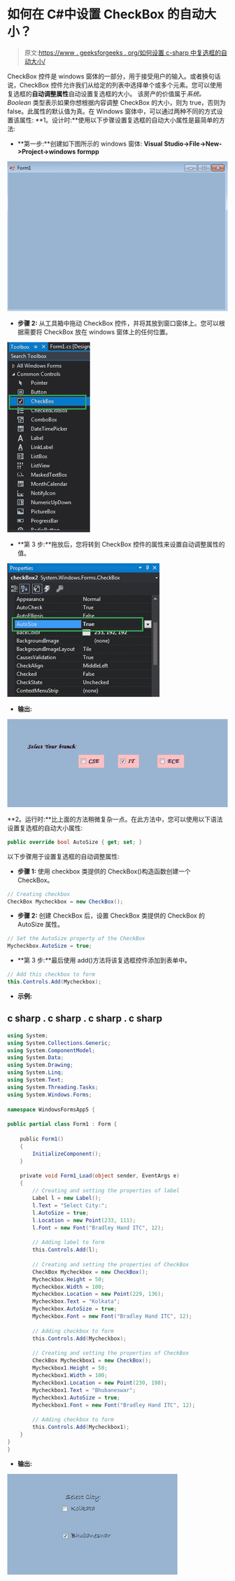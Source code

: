 # 如何在 C#中设置 CheckBox 的自动大小？

> 原文:[https://www . geeksforgeeks . org/如何设置 c-sharp 中复选框的自动大小/](https://www.geeksforgeeks.org/how-to-set-the-autosize-of-the-checkbox-in-c-sharp/)

CheckBox 控件是 windows 窗体的一部分，用于接受用户的输入。或者换句话说，CheckBox 控件允许我们从给定的列表中选择单个或多个元素。您可以使用复选框的**自动调整属性**自动设置复选框的大小。
该房产的价值属于*系统。Boolean* 类型表示如果你想根据内容调整 CheckBox 的大小，则为 true，否则为 false。此属性的默认值为真。在 Windows 窗体中，可以通过两种不同的方式设置该属性:
**1。设计时:**使用以下步骤设置复选框的自动大小属性是最简单的方法:

*   **第一步:**创建如下图所示的 windows 窗体:
    **Visual Studio->File->New->Project->windows formpp**

![](img/2ddebe34e4657619941285899ab3c91f.png)

*   **步骤 2:** 从工具箱中拖动 CheckBox 控件，并将其放到窗口窗体上。您可以根据需要将 CheckBox 放在 windows 窗体上的任何位置。

![](img/e7225de327187dbfa4127c7ddbf8a761.png)

*   **第 3 步:**拖放后，您将转到 CheckBox 控件的属性来设置自动调整属性的值。

![](img/c650dcf43d314aee07ef99bd00284a0c.png)

*   **输出:**

![](img/042c8142a9a0eabc3d9e4e176bfc21cd.png)

**2。运行时:**比上面的方法稍微复杂一点。在此方法中，您可以使用以下语法设置复选框的自动大小属性:

```cs
public override bool AutoSize { get; set; }
```

以下步骤用于设置复选框的自动调整属性:

*   **步骤 1:** 使用 checkbox 类提供的 CheckBox()构造函数创建一个 CheckBox。

```cs
// Creating checkbox
CheckBox Mycheckbox = new CheckBox();
```

*   **步骤 2:** 创建 CheckBox 后，设置 CheckBox 类提供的 CheckBox 的 AutoSize 属性。

```cs
// Set the AutoSize property of the CheckBox
Mycheckbox.AutoSize = true;
```

*   **第 3 步:**最后使用 add()方法将该复选框控件添加到表单中。

```cs
// Add this checkbox to form
this.Controls.Add(Mycheckbox);
```

*   **示例:**

## c sharp . c sharp . c sharp . c sharp

```cs
using System;
using System.Collections.Generic;
using System.ComponentModel;
using System.Data;
using System.Drawing;
using System.Linq;
using System.Text;
using System.Threading.Tasks;
using System.Windows.Forms;

namespace WindowsFormsApp5 {

public partial class Form1 : Form {

    public Form1()
    {
        InitializeComponent();
    }

    private void Form1_Load(object sender, EventArgs e)
    {
        // Creating and setting the properties of label
        Label l = new Label();
        l.Text = "Select City:";
        l.AutoSize = true;
        l.Location = new Point(233, 111);
        l.Font = new Font("Bradley Hand ITC", 12);

        // Adding label to form
        this.Controls.Add(l);

        // Creating and setting the properties of CheckBox
        CheckBox Mycheckbox = new CheckBox();
        Mycheckbox.Height = 50;
        Mycheckbox.Width = 100;
        Mycheckbox.Location = new Point(229, 136);
        Mycheckbox.Text = "Kolkata";
        Mycheckbox.AutoSize = true;
        Mycheckbox.Font = new Font("Bradley Hand ITC", 12);

        // Adding checkbox to form
        this.Controls.Add(Mycheckbox);

        // Creating and setting the properties of CheckBox
        CheckBox Mycheckbox1 = new CheckBox();
        Mycheckbox1.Height = 50;
        Mycheckbox1.Width = 100;
        Mycheckbox1.Location = new Point(230, 198);
        Mycheckbox1.Text = "Bhubaneswar";
        Mycheckbox1.AutoSize = true;
        Mycheckbox1.Font = new Font("Bradley Hand ITC", 12);

        // Adding checkbox to form
        this.Controls.Add(Mycheckbox1);
    }
}
}
```

*   **输出:**

![](img/6b5901629ecac0e65ce9f041026d48f4.png)